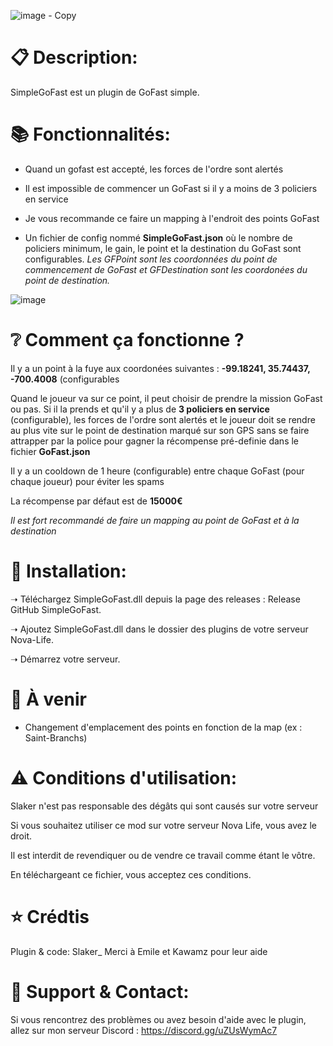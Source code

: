 ![image - Copy](https://github.com/SlakerDev/SimpleGoFast/assets/113236981/32c8bd17-bfb2-42b1-8c6e-70e4d8922974)


# 📋 Description:
SimpleGoFast est un plugin de GoFast simple.

# 📚 Fonctionnalités:
  
- Quand un gofast est accepté, les forces de l'ordre sont alertés

- Il est impossible de commencer un GoFast si il y a moins de 3 policiers en service

- Je vous recommande ce faire un mapping à l'endroit des points GoFast

- Un fichier de config nommé **SimpleGoFast.json** où le nombre de policiers minimum, le gain, le point et la destination du GoFast sont configurables. _Les GFPoint sont les coordonnées du point de commencement de GoFast et GFDestination sont les coordonées du point de destination._ 

![image](https://github.com/SlakerDev/SimpleGoFast/assets/113236981/1b0c9deb-93fe-4948-b481-93afc0385009)


# ❔ Comment ça fonctionne ?
Il y a un point à la fuye aux coordonées suivantes : **-99.18241, 35.74437, -700.4008** (configurables

Quand le joueur va sur ce point, il peut choisir de prendre la mission GoFast ou pas. Si il la prends et qu'il y a plus de **3 policiers en service** (configurable), les forces de l'ordre sont alertés et le joueur doit se rendre au plus vite sur le point de destination marqué sur son GPS sans se faire attrapper par la police pour gagner la récompense pré-definie dans le fichier **GoFast.json**

Il y a un cooldown de 1 heure (configurable) entre chaque GoFast (pour chaque joueur) pour éviter les spams

La récompense par défaut est de **15000€**

*Il est fort recommandé de faire un mapping au point de GoFast et à la destination*

# 📁 Installation:
➝ Téléchargez SimpleGoFast.dll depuis la page des releases : Release GitHub SimpleGoFast.

➝ Ajoutez SimpleGoFast.dll dans le dossier des plugins de votre serveur Nova-Life.

➝ Démarrez votre serveur.

# 🚧 À venir
- Changement d'emplacement des points en fonction de la map (ex : Saint-Branchs)

# ⚠ Conditions d'utilisation:
Slaker n'est pas responsable des dégâts qui sont causés sur votre serveur

Si vous souhaitez utiliser ce mod sur votre serveur Nova Life, vous avez le droit.

Il est interdit de revendiquer ou de vendre ce travail comme étant le vôtre.

En téléchargeant ce fichier, vous acceptez ces conditions.

# ⭐ Crédtis
Plugin & code: Slaker_
Merci à Emile et Kawamz pour leur aide

# 🔌 Support & Contact:
Si vous rencontrez des problèmes ou avez besoin d'aide avec le plugin, allez sur mon serveur Discord : https://discord.gg/uZUsWymAc7
